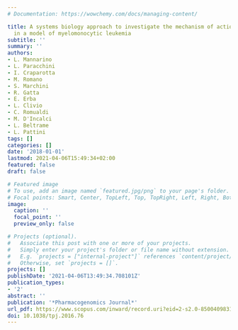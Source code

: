 ```yaml
---
# Documentation: https://wowchemy.com/docs/managing-content/

title: A systems biology approach to investigate the mechanism of action of trabectedin
  in a model of myelomonocytic leukemia
subtitle: ''
summary: ''
authors:
- L. Mannarino
- L. Paracchini
- I. Craparotta
- M. Romano
- S. Marchini
- R. Gatta
- E. Erba
- L. Clivio
- C. Romualdi
- M. D'Incalci
- L. Beltrame
- L. Pattini
tags: []
categories: []
date: '2018-01-01'
lastmod: 2021-04-06T15:49:34+02:00
featured: false
draft: false

# Featured image
# To use, add an image named `featured.jpg/png` to your page's folder.
# Focal points: Smart, Center, TopLeft, Top, TopRight, Left, Right, BottomLeft, Bottom, BottomRight.
image:
  caption: ''
  focal_point: ''
  preview_only: false

# Projects (optional).
#   Associate this post with one or more of your projects.
#   Simply enter your project's folder or file name without extension.
#   E.g. `projects = ["internal-project"]` references `content/project/deep-learning/index.md`.
#   Otherwise, set `projects = []`.
projects: []
publishDate: '2021-04-06T13:49:34.708101Z'
publication_types:
- '2'
abstract: ''
publication: '*Pharmacogenomics Journal*'
url_pdf: https://www.scopus.com/inward/record.uri?eid=2-s2.0-85004098313&doi=10.1038%2ftpj.2016.76&partnerID=40&md5=afed17d4a5a5c7287b868f38dc069e7b
doi: 10.1038/tpj.2016.76
---
```

